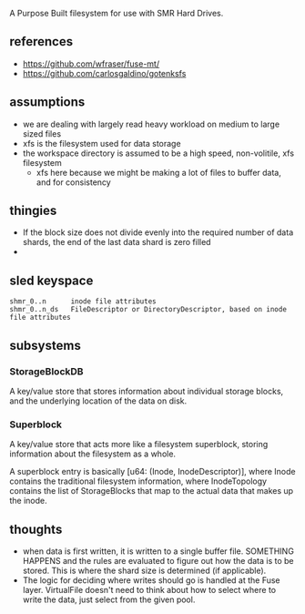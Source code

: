 A Purpose Built filesystem for use with SMR Hard Drives. 





## references
- https://github.com/wfraser/fuse-mt/
- https://github.com/carlosgaldino/gotenksfs


## assumptions
- we are dealing with largely read heavy workload on medium to large sized files
- xfs is the filesystem used for data storage
- the workspace directory is assumed to be a high speed, non-volitile, xfs filesystem
  - xfs here because we might be making a lot of files to buffer data, and for consistency

## thingies
- If the block size does not divide evenly into the required number of data shards, the end of the last data shard is zero filled
- 

## sled keyspace
```plaintext
shmr_0..n      inode file attributes
shmr_0..n_ds   FileDescriptor or DirectoryDescriptor, based on inode file attributes
```

## subsystems
### StorageBlockDB
A key/value store that stores information about individual storage blocks, and the underlying location of the data on disk.

### Superblock
A key/value store that acts more like a filesystem superblock, storing information about the filesystem as a whole. 

A superblock entry is basically [u64: (Inode, InodeDescriptor)], where Inode contains the traditional filesystem 
information, where InodeTopology contains the list of StorageBlocks that map to the actual data that makes up the inode.


## thoughts
- when data is first written, it is written to a single buffer file. SOMETHING HAPPENS and the rules are evaluated to 
  figure out how the data is to be stored. This is where the shard size is determined (if applicable).
- The logic for deciding where writes should go is handled at the Fuse layer. VirtualFile doesn't need to think about
  how to select where to write the data, just select from the given pool. 